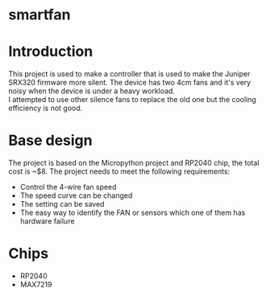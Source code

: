 # smartfan

# Introduction
This project is used to make a controller that is used to make the Juniper SRX320 firmware more silent. The device has two 4cm fans and it's very noisy when the device is under a heavy workload.</br>
I attempted to use other silence fans to replace the old one but the cooling efficiency is not good.

# Base design
The project is based on the Micropython project and RP2040 chip, the total cost is ~$8. The project needs to meet the following requirements:

- Control the 4-wire fan speed
- The speed curve can be changed
- The setting can be saved
- The easy way to identify the FAN or sensors which one of them has hardware failure

# Chips
- RP2040
- MAX7219
